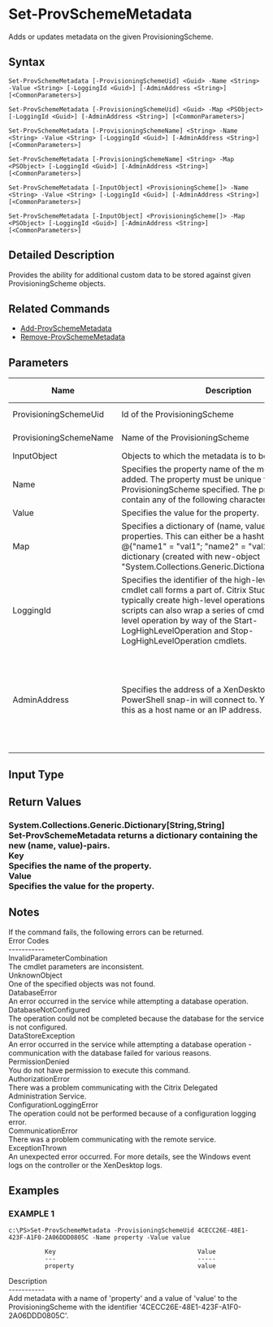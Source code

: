﻿# Set-ProvSchemeMetadata

   Adds or updates metadata on the given ProvisioningScheme.

## Syntax
```
Set-ProvSchemeMetadata [-ProvisioningSchemeUid] <Guid> -Name <String> -Value <String> [-LoggingId <Guid>] [-AdminAddress <String>] [<CommonParameters>]

Set-ProvSchemeMetadata [-ProvisioningSchemeUid] <Guid> -Map <PSObject> [-LoggingId <Guid>] [-AdminAddress <String>] [<CommonParameters>]

Set-ProvSchemeMetadata [-ProvisioningSchemeName] <String> -Name <String> -Value <String> [-LoggingId <Guid>] [-AdminAddress <String>] [<CommonParameters>]

Set-ProvSchemeMetadata [-ProvisioningSchemeName] <String> -Map <PSObject> [-LoggingId <Guid>] [-AdminAddress <String>] [<CommonParameters>]

Set-ProvSchemeMetadata [-InputObject] <ProvisioningScheme[]> -Name <String> -Value <String> [-LoggingId <Guid>] [-AdminAddress <String>] [<CommonParameters>]

Set-ProvSchemeMetadata [-InputObject] <ProvisioningScheme[]> -Map <PSObject> [-LoggingId <Guid>] [-AdminAddress <String>] [<CommonParameters>]
```

## Detailed Description
   Provides the ability for additional custom data to be stored against given ProvisioningScheme objects.

## Related Commands
  * [Add-ProvSchemeMetadata](Add-ProvSchemeMetadata.html)
  * [Remove-ProvSchemeMetadata](Remove-ProvSchemeMetadata.html)
## Parameters

| Name   | Description | Required? | Pipeline Input | Default Value |
| --- | --- | --- | --- | --- |
| ProvisioningSchemeUid | Id of the ProvisioningScheme | true | true (ByValue, ByPropertyName) |  |
| ProvisioningSchemeName | Name of the ProvisioningScheme | true | true (ByValue, ByPropertyName) |  |
| InputObject | Objects to which the metadata is to be added. | true | true (ByValue) |  |
| Name | Specifies the property name of the metadata to be added. The property must be unique for the ProvisioningScheme specified. The property cannot contain any of the following characters \/;:#.*?=<>|[]()"' | true | false |  |
| Value | Specifies the value for the property. | true | false |  |
| Map | Specifies a dictionary of (name, value)-pairs for the properties. This can either be a hashtable (created with @{"name1" = "val1"; "name2" = "val2"}) or a string dictionary (created with new-object "System.Collections.Generic.Dictionary[String,String]"). | true | true (ByValue) |  |
| LoggingId | Specifies the identifier of the high-level operation this cmdlet call forms a part of. Citrix Studio and Director typically create high-level operations. PowerShell scripts can also wrap a series of cmdlet calls in a high-level operation by way of the Start-LogHighLevelOperation and Stop-LogHighLevelOperation cmdlets. | false | false |  |
| AdminAddress | Specifies the address of a XenDesktop controller the PowerShell snap-in will connect to. You can provide this as a host name or an IP address. | false | false | Localhost. Once a value is provided by any cmdlet, this value becomes the default. |

## Input Type
### 
   
## Return Values
### System.Collections.Generic.Dictionary[String,String]<br>   Set-ProvSchemeMetadata returns a dictionary containing the new (name, value)-pairs.<br>    Key <string><br>        Specifies the name of the property.<br>    Value <string><br>        Specifies the value for the property.
   ## Notes
   If the command fails, the following errors can be returned.<br>    Error Codes<br>    -----------<br>    InvalidParameterCombination<br>        The cmdlet parameters are inconsistent.<br>    UnknownObject<br>        One of the specified objects was not found.<br>    DatabaseError<br>        An error occurred in the service while attempting a database operation.<br>    DatabaseNotConfigured<br>        The operation could not be completed because the database for the service is not configured.<br>    DataStoreException<br>        An error occurred in the service while attempting a database operation - communication with the database failed for various reasons.<br>    PermissionDenied<br>        You do not have permission to execute this command.<br>    AuthorizationError<br>        There was a problem communicating with the Citrix Delegated Administration Service.<br>    ConfigurationLoggingError<br>        The operation could not be performed because of a configuration logging error.<br>    CommunicationError<br>        There was a problem communicating with the remote service.<br>    ExceptionThrown<br>        An unexpected error occurred.  For more details, see the Windows event logs on the controller or the XenDesktop logs.
## Examples

### EXAMPLE 1
```
c:\PS>Set-ProvSchemeMetadata -ProvisioningSchemeUid 4CECC26E-48E1-423F-A1F0-2A06DDD0805C -Name property -Value value

          Key                                       Value
          ---                                       -----
          property                                  value
```
   Description<br>-----------<br>Add metadata with a name of 'property' and a value of 'value' to the ProvisioningScheme with the identifier '4CECC26E-48E1-423F-A1F0-2A06DDD0805C'.
